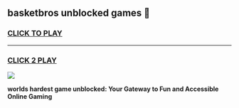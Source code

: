 
## basketbros unblocked games 👋
<h3>
<a href="https://premium.freeplayer.one?title=basketbros_unblocked_games&ref=13F">CLICK TO PLAY</a></h3>
<hr>

<h3>
<a href="https://premium.freeplayer.one?title=basketbros_unblocked_games&ref=13F">CLICK 2 PLAY</a>
  
</h3>

<a href="https://premium.freeplayer.one?title=basketbros_unblocked_games&ref=12F/"><img src="https://clearcache.store/games.png"></a>


**worlds hardest game unblocked: Your Gateway to Fun and Accessible Online Gaming**
